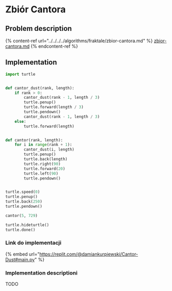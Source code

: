 # Zbiór Cantora

## Problem description

{% content-ref url="../../../../algorithms/fraktale/zbior-cantora.md" %}
[zbior-cantora.md](../../../../algorithms/fraktale/zbior-cantora.md)
{% endcontent-ref %}

## Implementation

```python
import turtle


def cantor_dust(rank, length):
    if rank > 0:
        cantor_dust(rank - 1, length / 3)
        turtle.penup()
        turtle.forward(length / 3)
        turtle.pendown()
        cantor_dust(rank - 1, length / 3)
    else:
        turtle.forward(length)


def cantor(rank, length):
    for i in range(rank + 1):
        cantor_dust(i, length)
        turtle.penup()
        turtle.back(length)
        turtle.right(90)
        turtle.forward(20)
        turtle.left(90)
        turtle.pendown()


turtle.speed(0)
turtle.penup()
turtle.back(250)
turtle.pendown()

cantor(5, 729)

turtle.hideturtle()
turtle.done()
```

### Link do implementacji

{% embed url="https://replit.com/@damiankurpiewski/Cantor-Dust#main.py" %}

### Implementation descriptioni

TODO
